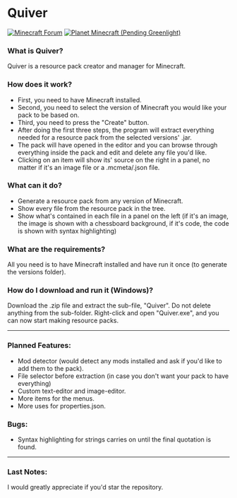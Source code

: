 # Quiver

<a href="http://www.minecraftforum.net/forums/mapping-and-modding/minecraft-tools/2805381-programme-quiver-resource-pack-creator-manager"><img src="http://i.imgur.com/Lwd2f4F.png" title="Minecraft Forum"/></a>
<a href=""><img src="http://i.imgur.com/aDfM09x.png" title="Planet Minecraft (Pending Greenlight)"/></a>

### What is Quiver?
Quiver is a resource pack creator and manager for Minecraft.

### How does it work?
- First, you need to have Minecraft installed.
- Second, you need to select the version of Minecraft you would like your pack to be based on.
- Third, you need to press the "Create" button.
- After doing the first three steps, the program will extract everything needed for a resource pack from the selected versions' .jar.
- The pack will have opened in the editor and you can browse through everything inside the pack and edit and delete any file you'd like.
- Clicking on an item will show its' source on the right in a panel, no matter if it's an image file or a .mcmeta/.json file.

### What can it do?
- Generate a resource pack from any version of Minecraft.
- Show every file from the resource pack in the tree.
- Show what's contained in each file in a panel on the left (if it's an image, the image is shown with a chessboard background, if it's code, the code is shown with syntax highlighting)

### What are the requirements?
All you need is to have Minecraft installed and have run it once (to generate the versions folder).

### How do I download and run it (Windows)?
Download the .zip file and extract the sub-file, "Quiver". Do not delete anything from the sub-folder. Right-click and open "Quiver.exe", and you can now start making resource packs.

---

### Planned Features:
- Mod detector (would detect any mods installed and ask if you'd like to add them to the pack).
- File selector before extraction (in case you don't want your pack to have everything)
- Custom text-editor and image-editor.
- More items for the menus.
- More uses for properties.json.

### Bugs:
- Syntax highlighting for strings carries on until the final quotation is found.

---

### Last Notes:
I would greatly appreciate if you'd star the repository.